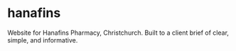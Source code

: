# hanafins
Website for Hanafins Pharmacy, Christchurch.  Built to a client brief of clear, simple, and informative.
